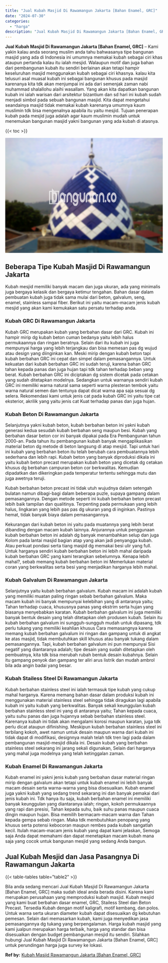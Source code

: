 ```yaml
---
title: "Jual Kubah Masjid Di Rawamangun Jakarta [Bahan Enamel, GRC]"
date: "2024-07-30"
categories: 
  - "harga"
description: "Jual Kubah Masjid Di Rawamangun Jakarta [Bahan Enamel, GRC]. Bila anda sedang mencari Jual Kubah Masjid Di Rawamangun Jakarta [Bahan Enamel, GRC] maka suda..."
---
```


**Jual Kubah Masjid Di Rawamangun Jakarta \[Bahan Enamel, GRC\]** – Kami yakin kalau anda seorang muslim anda tahu bahwasanya tipe bangunan masjid yang ada di Indonesia ini umumnya memakai kubah sebagai ciri khas ataupun pertanda kalau itu ialah mesjid. Walaupun motif dan juga bahan dari pembangunan kubah itu sendiri berlainan akan tetapi hampir keseluruhan masjid menggunakan kubah sebagai ciri khasnya. kalau kita telusuri asal muasal kubah ini sebagai bangunan khusus pada masjid karenanya kita tdk akan menjumpai ini ada dari semenjak zaman nabi muhammad shalallohu alaihi wasallam. Yang akan kita dapatkan bangunan kubah ini ialah warisan dari arsitektur bizantium dan sd hari ini kubah sudah menjadi simbol pada sebuah bangunan masjid. Kita dapat mengetahui seandainya masjid tidak memakai kubah karenanya umumnya kaum muslimin tdk bisa mengenalnya apabila itu yaitu mesjid. Tujuan penerapan kubah pada mesjid juga adalah agar kaum muslimin mudah untuk menemukan bangunan masjid yakni bangunan yang ada kubah di atasnya.

{{< toc >}}

![Jual Kubah Masjid Di Rawamangun Jakarta [Bahan Enamel, GRC]](/images/jual-kubah-masjid-31.png)

## Beberapa Tipe Kubah Masjid Di Rawamangun Jakarta

Kubah mesjid memiliki banyak macam dan juga ukuran, ada yang minimalis juga bergaya kelasik dan bergaya ketimur tengahan. Bahan dasar dalam pembuatan kubah juga tidak sama mulai dari beton, galvalum, seng, enamel, stainless sampai fiber. Berikut ini yaitu macam-macam jenis kubah mesjid yang akan kami kemukakan satu persatu terhadap anda.

### Kubah GRC Di Rawamangun Jakarta

Kubah GRC merupakan kubah yang berbahan dasar dari GRC. Kubah ini hampir mirip dg kubah beton cuman bedanya yaitu lebih halus permukaannya dan ringan beratnya. Selain dari itu kubah ini juga mempunyai harga yang lebih terjangkau dan bisa memesan pas dg wujud atau design yang diinginkan kan. Meski mirip dengan kubah beton tapi kubah berbahan GRC ini cepat dan simpel dalam pemasangannya. Untuk kekuatan dari kubah berbahan GRC ini sudah teruji, karena bahan GRC tahan kepada panas dan juga hujan tapi tdk tahan terhadap beban yang berat. Kubah berbahan GRC ini diciptakan dg sistem dicetak pada cetakan yang sudah ditetapkan modelnya. Sedangkan untuk warnanya sendiri kubah GRC ini memiliki warna natural sama seperti warna plesteran tembok yaitu warna natural semen dan tentunya dapat dicat warna apa saja sesuai dg selera. Rekomendasi kami untuk jenis cat pada kubah GRC ini yaitu tipe cat eksterior, akrilik yang yaitu jenis cat Kuat terhadap panas dan juga hujan.

### Kubah Beton Di Rawamangun Jakarta

Selanjutnya yakni kubah beton, kubah berbahan beton ini yakni kubah generasi kedua sesudah kubah berbahan seng maupun besi. Kubah yang berbahan dasar beton cor ini banyak dipakai pada Era Pembangunan tahun 2000-an. Pada tahun itu pembangunan kubah banyak mengaplikasikan material beton dg metode di beton langsung di atap mesjid. Tapi untuk hari ini kubah yang berbahan beton itu telah berubah cara pembuatannya lebih sederhana dan lebih rapi. Kubah beton yang banyak diproduksi dikala ini yaitu kubah beton precast merupakan kubah beton yang dicetak dg cetakan khusus dg berbahan campuran beton cor berkwalitas. Kemudian dipadatkan dan dikeringkan pada temperatur tertentu sehingga mutu dan juga awetnya teruji.

Kubah berbahan beton precast ini tidak utuh wujudnya dalam setengah bulatan namun dibagi-bagi dalam beberapa puzle, supaya gampang dalam pemasangannya. Dengan metode seperti ini kubah berbahan beton precast lebih baik tampilan dan qualitinya. Terpenting pada permukaan yang lebih halus, lingkaran yang lebih pas pas dg ukuran yang di inginkan. Pastinya hemat, tidak banyak biaya dalam pemasangannya.

Kekurangan dari kubah beton ini yaitu pada muatannya yang lebih berat dibanding dengan macam kubah lainnya. Anjurannya untuk penggunaan kubah berbahan beton ini adalah dg banyak menambahkan selup dan juga Kolom pada lantai masjid bagian atap yang akan jadi penyangga kubah. Atau perkuat pondasi serta tiang masjid dg memakai besi ulir yang full. Untuk harganya sendiri kubah berbahan beton ini lebih mahal daripada kubah berbahan GRC yang kami terangkan sebelumnya. Kenapa lebih mahal?, sebab memang kubah berbahan beton ini Memerlukan material coran yang berkwalitas serta besi yang menjadikan harganya lebih mahal.

### Kubah Galvalum Di Rawamangun Jakarta

Selanjutnya yaitu kubah berbahan galvalum. Kubah macam ini adalah kubah yang memiliki muatan paling ringan sebab berbahan galvalum. Maka macam kubah ini banyak mempunyai kelebihan yang di antaranya yaitu; Tahan terhadap cuaca, khususnya panas yang ekstrim serta hujan yang biasanya menyebabkan karatan. Kubah berbahan galvalum ini juga memiliki banyak bentuk desain yang telah ditetapkan oleh produsen kubah. Selain itu kubah berbahan galvalum ini sungguh-sungguh mudah untuk dipasang, tdk perlu tukang yang memiliki keahlian khusus Cara memasangnya karena memang kubah berbahan galvalum ini ringan dan gampang untuk di angkat ke atas masjid, tidak membutuhkan skill khusus atau banyak tukang dalam pemasangannya. Tapi, kubah berbahan galvalum ini pun mempunyai Sisi negatif yang diantaranya adalah; tipe desain yang sudah ditetapkan oleh pembuatnya, kita tdk bisa merubah rubah bentuk desain kubahnya. Selain itu gampang penyok dan gampang ter aliri arus listrik dan mudah ambrol bila ada angin badai yang besar.

### Kubah Stailess Steel Di Rawamangun Jakarta

Kubah berbahan stainless steel ini ialah termasuk tipe kubah yang cukup mahal harganya. Karena memang bahan dasar dalam produksi kubah ini menggunakan material stainless steel sehingga tidak diragukan lagi apabila kubah ini yaitu kubah yang berkwalitas. Banyak sekali keunggulan kubah berbahan stainless steel ini yang di antaranya yaitu; Tahan kepada cuaca, yaitu suhu panas dan juga hujannya sebab berbahan stainless steel. Karenanya kubah ini tidak akan mengalami korosi maupun karatan, juga tdk perlu dicat ataupun difinishing. Meskipun kubah berbahan stainless steel ini terbilang kokoh, awet namun untuk desain maupun warna dari kubah ini tidak dapat di modifikasi, designnya malah telah tdk tren lagi pada dalam pembangunan masjid-mesjid dikala ini. Desain kubah yang berbahan stainless steel sekarang ini jarang sekali digunakan, Selain dari harganya yang mahal juga modelnya yang telah ketinggalan zaman.

### Kubah Enamel Di Rawamangun Jakarta

Kubah enamel ini yakni jenis kubah yang berbahan dasar material ringan mirip dengan galvalum akan tetapi untuk kubah enamel ini lebih banyak macam desain serta warna-warna yang bisa disesuaikan. Kubah enamel juga yakni kubah yang sedang trend sekarang ini dan banyak pemakai dari jenis kubah ini. Tdk hanya itu saja, kubah berbahan enamel ini memiliki banyak keunggulan yang diantaranya ialah; ringan, kokoh permukaannya yang rapi dan presisi, Tahan kepada suhu, baik suhu panas maupun cuaca dingin maupun hujan. Bisa memilih bermacam-macam warna dan Tahan kepada gempa sebab ringan. Maka tdk membutuhkan penopang yang khusus serta potensi kebocoran maupun rembes pada kubah sangatlah kecil. Itulah macam-macam jenis kubah yang dapat kami jelaskan, Semoga saja Anda dapat memahami dan dapat menetapkan macam kubah mana saja yang cocok untuk bangunan mesjid yang sedang Anda bangun.

## Jual Kubah Mesjid dan Jasa Pasangnya Di Rawamangun Jakarta

{{< table-tables table="table2" >}}

Bila anda sedang mencari Jual Kubah Masjid Di Rawamangun Jakarta \[Bahan Enamel, GRC\] maka sudah ideal anda berada disini. Karena kami merupakan perusahaan yang memproduksi kubah masjid. Kubah mesjid yang kami buat berbahan dasar enamel, GRC, Stailess Steel dan Beton Precast. Tersedia Kubah dengan motif kaligrafi, motif kembang, dan polos. Untuk warna serta ukuran diameter kubah dapat disesuaikan dg kebutuhan pemesan. Selain dari memasarkan kubah, kami juga menyedikan jasa pemasangannya dg tukang yang berpengalaman. Harga kubah masjid yang kami jualpun merupakan harga terbaik, harga yang standar dan bisa disesuaikan dengan budget pembangunan mesjid itu sendiri. Silahkan hubungi Jual Kubah Masjid Di Rawamangun Jakarta \[Bahan Enamel, GRC\] untuk perundingan harga juga survey ke lokasi.

**Ref by:** [Kubah Masjid Rawamangun Jakarta [Bahan Enamel, GRC]](https://id.wikipedia.org/wiki/Kubah)
